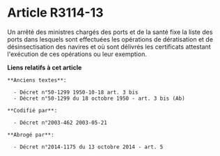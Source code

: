 # Article R3114-13

Un arrêté des ministres chargés des ports et de la santé fixe la liste des ports dans lesquels sont effectuées les opérations
de dératisation et de désinsectisation des navires et où sont délivrés les certificats attestant l'exécution de ces
opérations ou leur exemption.

**Liens relatifs à cet article**

	**Anciens textes**:

	  - Décret n°50-1299 1950-10-18 art. 3 bis
	  - Décret n°50-1299 du 18 octobre 1950 - art. 3 bis (Ab)

	**Codifié par**:

	  - Décret n°2003-462 2003-05-21

	**Abrogé par**:

	  - Décret n°2014-1175 du 13 octobre 2014 - art. 5
